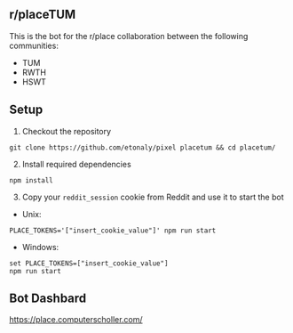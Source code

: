 ## r/placeTUM
This is the bot for the r/place collaboration between the following communities:
* TUM
* RWTH
* HSWT

## Setup
1) Checkout the repository
```
git clone https://github.com/etonaly/pixel placetum && cd placetum/
```

2) Install required dependencies
```
npm install
```

3) Copy your `reddit_session` cookie from Reddit and use it to start the bot
* Unix:
```
PLACE_TOKENS='["insert_cookie_value"]' npm run start
```
* Windows:
```
set PLACE_TOKENS=["insert_cookie_value"]
npm run start
```

## Bot Dashbard
https://place.computerscholler.com/
